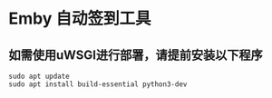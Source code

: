 # Emby 自动签到工具

## 如需使用uWSGI进行部署，请提前安装以下程序
```
sudo apt update
sudo apt install build-essential python3-dev
```
